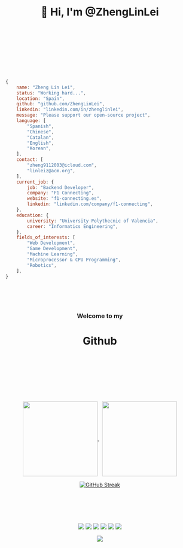 <br><br><br> 
<h1 align="center">
	<p>👋 Hi, I'm @ZhengLinLei</p>
	<br><br>
</h1>
<br><br>

```js
{
	name: "Zheng Lin Lei",
	status: "Working hard...",
	location: "Spain",
	github: "github.com/ZhengLinLei",
	linkedin: "linkedin.com/in/zhenglinlei",
	message: "Please support our open-source project",
	language: [
		"Spanish",
		"Chinese",
		"Catalan",
		"English",
		"Korean",
  	],
	contact: [
		"zheng9112003@icloud.com",
		"linleiz@acm.org",
	],
	current_job: {
		job: "Backend Developer",
		company: "F1 Connecting",
		website: "f1-connecting.es",
		linkedin: "linkedin.com/company/f1-connecting",
	},
	education: {
		university: "University Polythecnic of Valencia",
		career: "Informatics Engineering",
	},
	fields_of_interests: [
		"Web Development",
		"Game Development",
		"Machine Learning",
		"Microprocessor & CPU Programming",
		"Robotics",
	],
}

```
<br><br><br> 
<h3 align="center">Welcome to my</h3>
<h1 align="center">
	<p>Github</p>
	<br>
</h1>
<br><br><br>
<p align="center">
	<a href="https://github.com/ZhengLinLei">
		<img height=200 align="center" src="https://github-readme-stats.vercel.app/api?username=ZhengLinLei&include_all_commits=true" />
	</a> &nbsp;
	<a href="https://github.com/ZhengLinLei">
		<img height=200 align="center" src="https://github-readme-stats.vercel.app/api/top-langs?username=ZhengLinLei&layout=compact&langs_count=8&card_width=320" />
	</a>
</p>
<p align="center">
	<a href="https://github.com/ZhengLinLei">
		<img src="https://streak-stats.demolab.com?user=ZhengLinLei&hide_border=true&date_format=M%20j%5B%2C%20Y%5D" alt="GitHub Streak" />
	</a>
</p>

<br><br><br>
<h2></h2>
<p align="center">
	<img src="https://img.shields.io/badge/C-00599C?style=for-the-badge&logo=c&logoColor=white">
	<img src="https://img.shields.io/badge/JavaScript-323330?style=for-the-badge&logo=javascript&logoColor=F7DF1E">
	<img src="https://img.shields.io/badge/PHP-777BB4?style=for-the-badge&logo=php&logoColor=white">
	<img src="https://img.shields.io/badge/Python-FFD43B?style=for-the-badge&logo=python&logoColor=blue">
	<img src="https://img.shields.io/badge/TypeScript-007ACC?style=for-the-badge&logo=typescript&logoColor=white">
	<img src="https://img.shields.io/badge/espressif-E7352C?style=for-the-badge&logo=espressif&logoColor=white">
	<imf src="https://img.shields.io/badge/GIT-E44C30?style=for-the-badge&logo=git&logoColor=white">
</p>
<p align="center">
	<img src="https://hits.seeyoufarm.com/api/count/incr/badge.svg?url=https%3A%2F%2Fgithub.com%2FZhengLinLei1212%2Fhit-counter">
</p>
